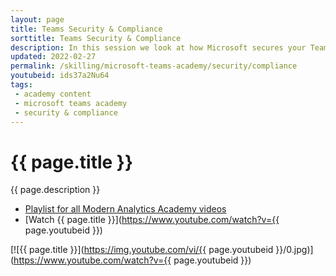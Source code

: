 ```yaml
---
layout: page
title: Teams Security & Compliance
sorttitle: Teams Security & Compliance
description: In this session we look at how Microsoft secures your Teams data, how to secure your endpoints, and keeping  your data compliant. 
updated: 2022-02-27
permalink: /skilling/microsoft-teams-academy/security/compliance
youtubeid: ids37a2Nu64
tags: 
 - academy content
 - microsoft teams academy
 - security & compliance
---
```


# {{ page.title }}

{{ page.description }}

* [Playlist for all Modern Analytics Academy videos](https://www.youtube.com/playlist?list=PL8_VXqhvJI9DtxeuFmmQ0V6Z_zL0MXnnI)
* [Watch {{ page.title }}](https://www.youtube.com/watch?v={{ page.youtubeid }})

[![{{ page.title }}](https://img.youtube.com/vi/{{ page.youtubeid }}/0.jpg)](https://www.youtube.com/watch?v={{ page.youtubeid }})